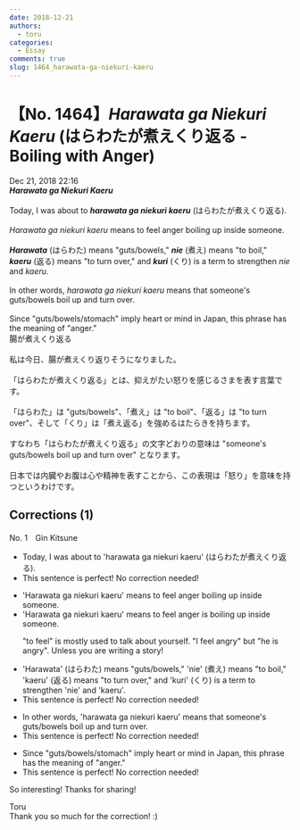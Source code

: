 ```yaml
---
date: 2018-12-21
authors:
  - toru
categories:
  - Essay
comments: true
slug: 1464_harawata-ga-niekuri-kaeru
---
```


# 【No. 1464】<strong><em>Harawata ga Niekuri Kaeru</strong></em> (はらわたが煮えくり返る - Boiling with Anger)
<div class="date">Dec 21, 2018 22:16</div>
<div id="post"><div id="body_show_ori">
<strong><em>Harawata ga Niekuri Kaeru</strong></em><br/><br/>Today, I was about to <strong><em>harawata ga niekuri kaeru</em></strong> (はらわたが煮えくり返る).<br/><br/><em>Harawata ga niekuri kaeru</em> means to feel anger boiling up inside someone.<br/><br/><strong><em>Harawata</em></strong> (はらわた) means "guts/bowels," <strong><em>nie</em></strong> (煮え) means "to boil," <strong><em>kaeru</em></strong> (返る) means "to turn over," and <strong><em>kuri</em></strong> (くり) is a term to strengthen <em>nie</em> and <em>kaeru</em>.<br/><br/>In other words, <em>harawata ga niekuri kaeru</em> means that someone's guts/bowels boil up and turn over.<br/><br/>Since "guts/bowels/stomach" imply heart or mind in Japan, this phrase has the meaning of "anger."
</div></div>

<!-- more -->

<div id="post_ja"><div id="body_show_mo">
腸が煮えくり返る<br/><br/>私は今日、腸が煮えくり返りそうになりました。<br/><br/>「はらわたが煮えくり返る」とは、抑えがたい怒りを感じるさまを表す言葉です。<br/><br/>「はらわた」は "guts/bowels"、「煮え」は "to boil"、「返る」は "to turn over"、そして「くり」は「煮え返る」を強めるはたらきを持ちます。<br/><br/>すなわち「はらわたが煮えくり返る」の文字どおりの意味は "someone's guts/bowels boil up and turn over" となります。<br/><br/>日本では内臓やお腹は心や精神を表すことから、この表現は「怒り」を意味を持つというわけです。
</div></div>

## Corrections (1)
<div id="block"><div class="first_name"> No. 1　<span class="just_name">Gin Kitsune</span></div><div id="block2">
<ul class="correction_field">
<li class="incorrect">Today, I was about to 'harawata ga niekuri kaeru' (はらわたが煮えくり返る).</li>
<li class="corrected perfect">This sentence is perfect! No correction needed!</li>
</ul>
<ul class="correction_field">
<li class="incorrect">'Harawata ga niekuri kaeru' means to feel anger boiling up inside someone.</li>
<li class="corrected correct">
'Harawata ga niekuri kaeru' means <span class="f_gray"><span class="sline">to feel </span></span>anger <span class="f_red">is </span>boiling up inside someone.
<p class="correction_comment">"to feel" is mostly used to talk about yourself. "I feel angry" but "he is angry". Unless you are writing a story!</p>
</li>
</ul>
<ul class="correction_field">
<li class="incorrect">'Harawata' (はらわた) means "guts/bowels," 'nie' (煮え) means "to boil," 'kaeru' (返る) means "to turn over," and 'kuri' (くり) is a term to strengthen 'nie' and 'kaeru'.</li>
<li class="corrected perfect">This sentence is perfect! No correction needed!</li>
</ul>
<ul class="correction_field">
<li class="incorrect">In other words, 'harawata ga niekuri kaeru' means that someone's guts/bowels boil up and turn over.</li>
<li class="corrected perfect">This sentence is perfect! No correction needed!</li>
</ul>
<ul class="correction_field">
<li class="incorrect">Since "guts/bowels/stomach" imply heart or mind in Japan, this phrase has the meaning of "anger."</li>
<li class="corrected perfect">This sentence is perfect! No correction needed!</li>
</ul>
<p class="comment_small">
 So interesting! Thanks for sharing!
</p>

</div><div class="name"><span class="just_name">Toru</span><br>
Thank you so much for the correction! :)
</div>
</div>

